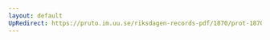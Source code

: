 ```yaml
---
layout: default
UpRedirect: https://pruto.im.uu.se/riksdagen-records-pdf/1870/prot-1870--fk--504.pdf
---
```

